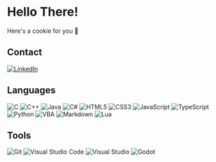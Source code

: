 # Hello There!
Here's a cookie for you 🍪

## Contact
[![LinkedIn](https://img.shields.io/badge/LinkedIn-0A66C2?style=for-the-badge&logo=linkedin&logoColor=white)](https://www.linkedin.com/in/adam-szerszenowicz-852325209/)

## Languages
![C](https://img.shields.io/badge/c-%235F6AC2.svg?style=for-the-badge&logo=c&logoColor=white)
![C++](https://img.shields.io/badge/c++-%236295CB.svg?style=for-the-badge&logo=c%2B%2B&logoColor=white)
![Java](https://img.shields.io/badge/java-%23F29111.svg?style=for-the-badge&logo=java&logoColor=white)
![C#](https://img.shields.io/badge/c%23-%2392458C.svg?style=for-the-badge&logo=c-sharp&logoColor=white)
![HTML5](https://img.shields.io/badge/html5-%23D84924.svg?style=for-the-badge&logo=html5&logoColor=white)
![CSS3](https://img.shields.io/badge/css3-%23278EC6.svg?style=for-the-badge&logo=css3&logoColor=white)
![JavaScript](https://img.shields.io/badge/javascript-%232F302E.svg?style=for-the-badge&logo=javascript&logoColor=EAD41C)
![TypeScript](https://img.shields.io/badge/typescript-%23F2F2F2.svg?style=for-the-badge&logo=typescript&logoColor=2F72BC)
![Python](https://img.shields.io/badge/python-%23326998?style=for-the-badge&logo=python&logoColor=F2D24F)
![VBA](https://img.shields.io/badge/vba-%238C1D77?style=for-the-badge&logo=vba&logoColor=white)
![Markdown](https://img.shields.io/badge/markdown-%23000000.svg?style=for-the-badge&logo=markdown&logoColor=white)
![Lua](https://img.shields.io/badge/lua-%23F2F2F2.svg?style=for-the-badge&logo=lua&logoColor=00007C)

## Tools
![Git](https://img.shields.io/badge/git-%23F05033.svg?style=for-the-badge&logo=git&logoColor=white)
![Visual Studio Code](https://img.shields.io/badge/visualstudiocode-%2338A3EB.svg?style=for-the-badge&logo=visual-studio-code&logoColor=white)
![Visual Studio](https://img.shields.io/badge/visualstudio-%236D4DA3.svg?style=for-the-badge&logo=visual-studio&logoColor=white)
![Godot](https://img.shields.io/badge/godot-%23228DE5.svg?style=for-the-badge&logo=godot&logoColor=white)
